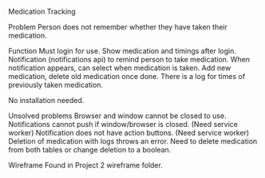 Medication Tracking

Problem
Person does not remember whether they have taken their medication.

Function
Must login for use.
Show medication and timings after login.
Notification (notifications api) to remind person to take medication.
When notification appears, can select when medication is taken.
Add new medication, delete old medication once done.
There is a log for times of previously taken medication.


No installation needed. 

Unsolved problems
Browser and window cannot be closed to use. 
Notifications cannot push if window/browser is closed. (Need service worker)
Notification does not have action buttons. (Need service worker)
Deletion of medication with logs throws an error. Need to delete medication from both tables or change deletion to a boolean.

Wireframe
Found in Project 2 wireframe folder.